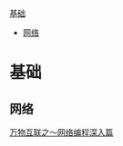 [基础](#基础)
 - [网络](#网络)

 # 基础

 ## 网络

 [万物互联之～网络编程深入篇](https://www.cnblogs.com/dotnetcrazy/p/9612569.html#top)<br>